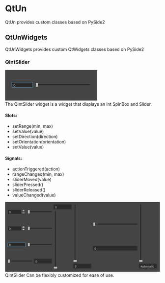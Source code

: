 # QtUn
QtUn provides custom classes based on PySide2  

## QtUnWidgets
QtUnWidgets provides custom QtWidgets classes based on PySide2  


### QIntSlider
![Alt text](documents/QIntSlider_01.png)  
The QIntSlider widget is a widget that displays an int SpinBox and Slider.  
#### Slots:
- setRange(min, max)  
- setValue(value)  
- setDirection(direction)  
- setOrientation(orientation)  
- setValue(value)  
  
#### Signals:  
- actionTriggered(action)  
- rangeChanged(min, max)  
- sliderMoved(value)  
- sliderPressed()  
- sliderReleased()  
- valueChanged(value)  


![Alt text](documents/QIntSlider_02.png)  
QIntSlider Can be flexibly customized for ease of use.
